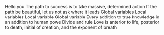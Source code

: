 <o>
Hello you
The path to success is to take massive, determined action
If the path be beautiful, let us not ask where it leads
Global variables
Local variables
Local variable
Global variable
Every addition to true knowledge is an addition to human powe
Divide and rule
Love is anterior to life, posterior to death, initial of creation, and the exponent of breath


